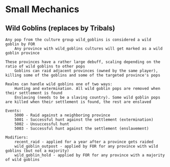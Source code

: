 # Small Mechanics

## Wild Goblins (replaces by Tribals)
	Any pop from the culture group wild_goblins is considered a wild goblin by FOR
		Any province with wild_goblins cultures will get marked as a wild goblin province
	
	These provinces have a rather large debuff, scaling depending on the ratio of wild goblins to other pops
		Goblins can raid adjacent provinces (owned by the same player), killing some of the goblins and some of the targeted province's pops
	
	Realms can handle wild goblins one of two ways:
		Hunting and extermination. All wild goblin pops are removed when their settlement is found
		Enslaving (needs to be a slaving country). Some wild goblin pops are killed when their settlement is found, the rest are enslaved
	
	Events:
		5000 - Raid against a neighboring province
		5001 - Successful hunt against the settlement (extermination)
		5002 - Unsuccessful hunt
		5003 - Successful hunt against the settlement (enslavement)
	
	Modifiers:
		recent_raid - applied for a year after a province gets raided
		wild_goblin_outpost - applied by FOR for any province with wild goblins (but not a majority)
		wild_goblin_hold - applied by FOR for any province with a majority of wild goblins
